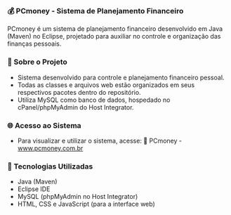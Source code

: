 ### 💰 PCmoney - Sistema de Planejamento Financeiro ###
PCmoney é um sistema de planejamento financeiro desenvolvido em Java (Maven) no Eclipse, projetado para auxiliar no controle e organização das finanças pessoais.

### 🚀 Sobre o Projeto ###
- Sistema desenvolvido para controle e planejamento financeiro pessoal.
- Todas as classes e arquivos web estão organizados em seus respectivos pacotes dentro do repositório.
- Utiliza MySQL como banco de dados, hospedado no cPanel/phpMyAdmin do Host Integrator.

### 🌐 Acesso ao Sistema ###
- Para visualizar e utilizar o sistema, acesse:
  🔗 PCmoney - www.pcmoney.com.br

### 📂 Tecnologias Utilizadas ###
- Java (Maven)
- Eclipse IDE
- MySQL (phpMyAdmin no Host Integrator)
- HTML, CSS e JavaScript (para a interface web)
